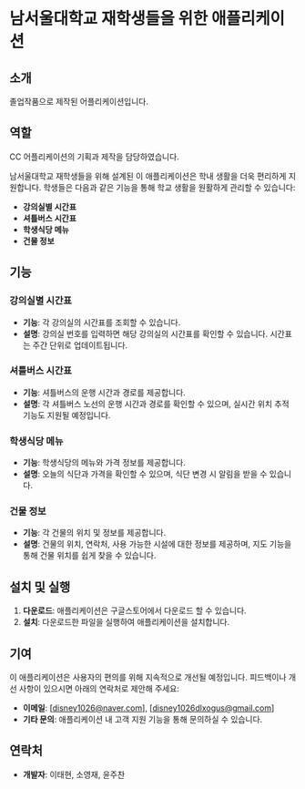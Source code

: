 # 남서울대학교 재학생들을 위한 애플리케이션

## 소개
졸업작품으로 제작된 어플리케이션입니다.

## 역할
CC 어플리케이션의 기획과 제작을 담당하였습니다.

남서울대학교 재학생들을 위해 설계된 이 애플리케이션은 학내 생활을 더욱 편리하게 지원합니다. 학생들은 다음과 같은 기능을 통해 학교 생활을 원활하게 관리할 수 있습니다:

- **강의실별 시간표**
- **셔틀버스 시간표**
- **학생식당 메뉴**
- **건물 정보**

## 기능

### 강의실별 시간표

- **기능**: 각 강의실의 시간표를 조회할 수 있습니다.
- **설명**: 강의실 번호를 입력하면 해당 강의실의 시간표를 확인할 수 있습니다. 시간표는 주간 단위로 업데이트됩니다.

### 셔틀버스 시간표

- **기능**: 셔틀버스의 운행 시간과 경로를 제공합니다.
- **설명**: 각 셔틀버스 노선의 운행 시간과 경로를 확인할 수 있으며, 실시간 위치 추적 기능도 지원될 예정입니다.

### 학생식당 메뉴

- **기능**: 학생식당의 메뉴와 가격 정보를 제공합니다.
- **설명**: 오늘의 식단과 가격을 확인할 수 있으며, 식단 변경 시 알림을 받을 수 있습니다.

### 건물 정보

- **기능**: 각 건물의 위치 및 정보를 제공합니다.
- **설명**: 건물의 위치, 연락처, 사용 가능한 시설에 대한 정보를 제공하며, 지도 기능을 통해 건물 위치를 쉽게 찾을 수 있습니다.

## 설치 및 실행

1. **다운로드**: 애플리케이션은 구글스토어에서 다운로드 할 수 있습니다.
2. **설치**: 다운로드한 파일을 실행하여 애플리케이션을 설치합니다.

## 기여

이 애플리케이션은 사용자의 편의를 위해 지속적으로 개선될 예정입니다. 피드백이나 개선 사항이 있으시면 아래의 연락처로 제안해 주세요:

- **이메일**: [disney1026@naver.com], [disney1026dlxogus@gmail.com]
- **기타 문의**: 애플리케이션 내 고객 지원 기능을 통해 문의하실 수 있습니다.

## 연락처

- **개발자**: 이태현, 소영재, 윤주찬
